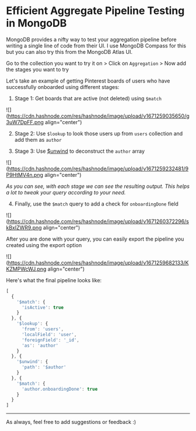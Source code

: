 # Efficient Aggregate Pipeline Testing in MongoDB

MongoDB provides a nifty way to test your aggregation pipeline before writing a single line of code from their UI. I use MongoDB Compass for this but you can also try this from the MongoDB Atlas UI.

Go to the collection you want to try it on &gt; Click on `Aggregation` &gt; Now add the stages you want to try

Let's take an example of getting Pinterest boards of users who have successfully onboarded using different stages:

1.  Stage 1: Get boards that are active (not deleted) using `$match`
    

![](https://cdn.hashnode.com/res/hashnode/image/upload/v1671259035650/g3uW7DpFF.png align="center")

2.  Stage 2: Use `$lookup` to look those users up from `users` collection and add them as `author`
    
3.  Stage 3: Use [$unwind](https://www.mongodb.com/docs/manual/reference/operator/aggregation/unwind/) to deconstruct the `author` array
    

![](https://cdn.hashnode.com/res/hashnode/image/upload/v1671259232481/9P9HtMV4n.png align="center")

*As you can see, with each stage we can see the resulting output. This helps a lot to tweak your query according to your need.*

4.  Finally, use the `$match` query to add a check for `onboardingDone` field
    

![](https://cdn.hashnode.com/res/hashnode/image/upload/v1671260372296/skBxIZWR9.png align="center")

After you are done with your query, you can easily export the pipeline you created using the export option

![](https://cdn.hashnode.com/res/hashnode/image/upload/v1671259682133/KKZMPWcWJ.png align="center")

Here's what the final pipeline looks like:

```typescript
[
  {
    '$match': {
      'isActive': true
    }
  }, {
    '$lookup': {
      'from': 'users', 
      'localField': 'user', 
      'foreignField': '_id', 
      'as': 'author'
    }
  }, {
    '$unwind': {
      'path': '$author'
    }
  }, {
    '$match': {
      'author.onboardingDone': true
    }
  }
]
```

* * *

As always, feel free to add suggestions or feedback :)